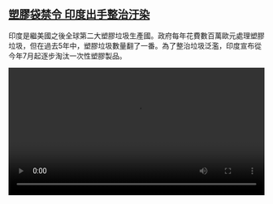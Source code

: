 <!--1657019823000-->
[塑膠袋禁令 印度出手整治汙染](https://www.dw.com/zh/%E5%A1%91%E8%86%A0%E8%A2%8B%E7%A6%81%E4%BB%A4%20%E5%8D%B0%E5%BA%A6%E5%87%BA%E6%89%8B%E6%95%B4%E6%B2%BB%E6%B1%99%E6%9F%93/a-62356825)
------

<p>印度是繼美國之後全球第二大塑膠垃圾生產國。政府每年花費數百萬歐元處理塑膠垃圾，但在過去5年中，塑膠垃圾數量翻了一番。為了整治垃圾泛濫，印度宣布從今年7月起逐步淘汰一次性塑膠製品。</small></p><video src="https://hlsvod.dw.com/i/dwtv_video/flv/vdt_zh/2022/bchi220704_001_bchi_220704_plasticban_01r_,AVC_1920x1080,AVC_1280x720,AVC_960x540,AVC_640x360,AVC_512x288,AVC_480x270,.mp4.csmil/master.m3u8" controls style="width:100%"></video>
